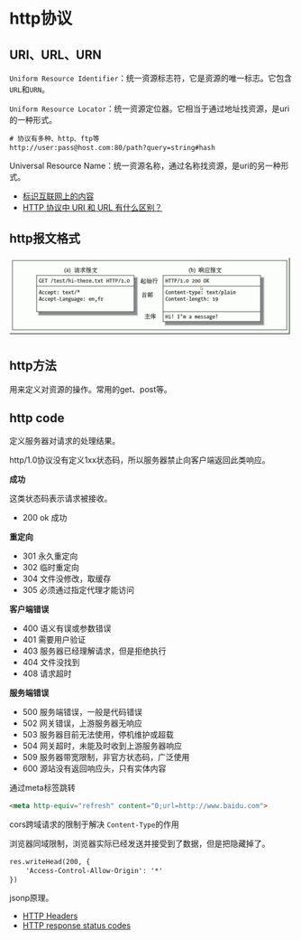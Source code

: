 # http协议


## URI、URL、URN

`Uniform Resource Identifier`：统一资源标志符，它是资源的唯一标志。它包含`URL`和`URN`。

`Uniform Resource Locator`：统一资源定位器。它相当于通过地址找资源，是uri的一种形式。

```
# 协议有多种、http、ftp等
http://user:pass@host.com:80/path?query=string#hash
```

Universal Resource Name：统一资源名称，通过名称找资源，是uri的另一种形式。

- [标识互联网上的内容](https://developer.mozilla.org/zh-CN/docs/Web/HTTP/Basics_of_HTTP/Identifying_resources_on_the_Web)
- [HTTP 协议中 URI 和 URL 有什么区别？](https://www.zhihu.com/question/21950864)

## http报文格式

![http报文](./imgs/http.png)

## http方法

用来定义对资源的操作。常用的get、post等。

## http code

定义服务器对请求的处理结果。

http/1.0协议没有定义1xx状态码，所以服务器禁止向客户端返回此类响应。

**成功**

这类状态码表示请求被接收。

- 200 ok 成功

**重定向**

- 301 永久重定向
- 302 临时重定向
- 304 文件没修改，取缓存
- 305 必须通过指定代理才能访问

**客户端错误**

- 400 语义有误或参数错误
- 401 需要用户验证
- 403 服务器已经理解请求，但是拒绝执行
- 404 文件没找到
- 408 请求超时

**服务端错误**

- 500 服务端错误，一般是代码错误
- 502 网关错误，上游服务器无响应
- 503 服务器目前无法使用，停机维护或超载
- 504 网关超时，未能及时收到上游服务器响应
- 509 服务器带宽限制，非官方状态码，广泛使用
- 600 源站没有返回响应头，只有实体内容

通过meta标签跳转

```html
<meta http-equiv="refresh" content="0;url=http://www.baidu.com">
```
cors跨域请求的限制于解决
`Content-Type`的作用

浏览器同域限制，浏览器实际已经发送并接受到了数据，但是把隐藏掉了。

```
res.writeHead(200, {
    'Access-Control-Allow-Origin': '*'
})
```

jsonp原理。


- [HTTP Headers](https://developer.mozilla.org/zh-CN/docs/Web/HTTP/Headers)
- [HTTP response status codes](https://developer.mozilla.org/en-US/docs/Web/HTTP/Status)
